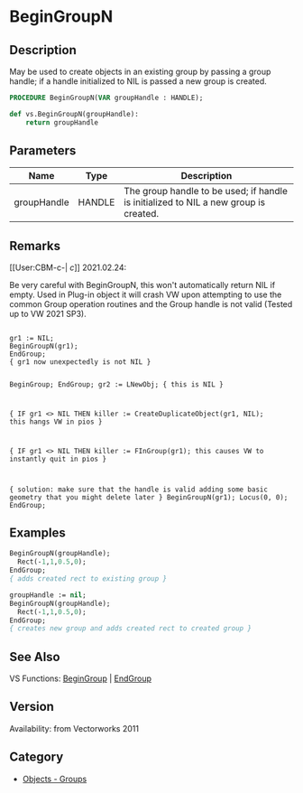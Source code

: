 # BeginGroupN

## Description
May be used to create objects in an existing group by passing a group handle; if a handle initialized to NIL is passed a new group is created.

```pascal
PROCEDURE BeginGroupN(VAR groupHandle : HANDLE);
```

```python
def vs.BeginGroupN(groupHandle):
    return groupHandle
```

## Parameters
|Name|Type|Description|
|---|---|---|
|groupHandle|HANDLE|The group handle to be used; if handle is initialized to NIL a new group is created.|

## Remarks
[[User:CBM-c-| _c_]] 2021.02.24:

Be very careful with BeginGroupN, this won't automatically return NIL if empty. Used in Plug-in object it will crash VW upon attempting to use the common Group operation routines and the Group handle is not valid (Tested up to VW 2021 SP3).

<code lang="pas">
gr1 := NIL;
BeginGroupN(gr1);
EndGroup;
{ gr1 now unexpectedly is not NIL }
		
BeginGroup;
EndGroup;
gr2 := LNewObj;
{ this is NIL }

{ 
 IF gr1 <> NIL THEN
 	killer := CreateDuplicateObject(gr1, NIL); this hangs VW in pios }
		
{ 
IF gr1 <> NIL THEN
	killer := FInGroup(gr1); this causes VW to instantly quit in pios }

{ solution: make sure that the handle is valid adding some basic geometry that you might delete later }
BeginGroupN(gr1);
Locus(0, 0);
EndGroup;
</code>

## Examples
```pascal
BeginGroupN(groupHandle);
  Rect(-1,1,0.5,0);
EndGroup;
{ adds created rect to existing group }

groupHandle := nil;
BeginGroupN(groupHandle);
  Rect(-1,1,0.5,0);
EndGroup;
{ creates new group and adds created rect to created group }
```

## See Also
VS Functions:
[BeginGroup](BeginGroup.md) 
| [EndGroup](EndGroup.md)

## Version
Availability: from Vectorworks 2011

## Category
* [Objects - Groups](../Categories/Objects%20-%20Groups.md)
